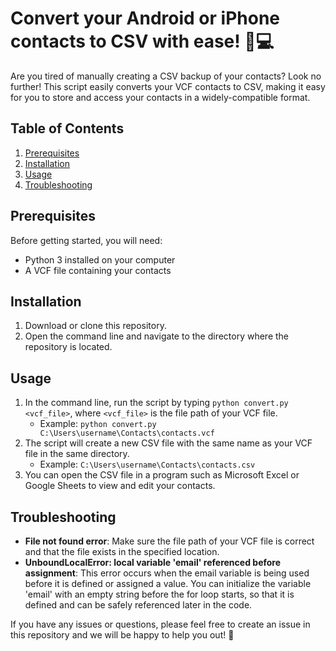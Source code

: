 <h1>Convert your Android or iPhone contacts to CSV with ease! 📱💻</h1><p>Are you tired of manually creating a CSV backup of your contacts? Look no further! This script easily converts your VCF contacts to CSV, making it easy for you to store and access your contacts in a widely-compatible format.</p><h2>Table of Contents</h2><ol><li><a href="#prerequisites" target="_new">Prerequisites</a></li><li><a href="#installation" target="_new">Installation</a></li><li><a href="#usage" target="_new">Usage</a></li><li><a href="#troubleshooting" target="_new">Troubleshooting</a></li></ol><h2>Prerequisites</h2><p>Before getting started, you will need:</p><ul><li>Python 3 installed on your computer</li><li>A VCF file containing your contacts</li></ul><h2>Installation</h2><ol><li>Download or clone this repository.</li><li>Open the command line and navigate to the directory where the repository is located.</li></ol><h2>Usage</h2><ol><li>In the command line, run the script by typing <code>python convert.py &lt;vcf_file&gt;</code>, where <code>&lt;vcf_file&gt;</code> is the file path of your VCF file.<ul><li>Example: <code>python convert.py C:\Users\username\Contacts\contacts.vcf</code></li></ul></li><li>The script will create a new CSV file with the same name as your VCF file in the same directory.<ul><li>Example: <code>C:\Users\username\Contacts\contacts.csv</code></li></ul></li><li>You can open the CSV file in a program such as Microsoft Excel or Google Sheets to view and edit your contacts.</li></ol><h2>Troubleshooting</h2><ul><li><strong>File not found error</strong>: Make sure the file path of your VCF file is correct and that the file exists in the specified location.</li><li><strong>UnboundLocalError: local variable 'email' referenced before assignment</strong>: This error occurs when the email variable is being used before it is defined or assigned a value. You can initialize the variable 'email' with an empty string before the for loop starts, so that it is defined and can be safely referenced later in the code.</li></ul><p>If you have any issues or questions, please feel free to create an issue in this repository and we will be happy to help you out! 🤗</p>
